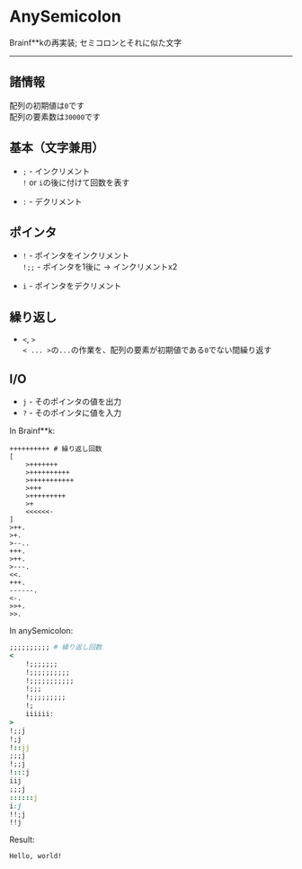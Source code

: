 # AnySemicolon
Brainf**kの再実装; セミコロンとそれに似た文字

---

## 諸情報
配列の初期値は`0`です  
配列の要素数は`30000`です  

## 基本（文字兼用）
- `;` - インクリメント  
    `!` or `i`の後に付けて回数を表す

- `:` - デクリメント

## ポインタ
- `!` - ポインタをインクリメント  
    `!;;` - ポインタを1後に -> インクリメントx2

- `i` - ポインタをデクリメント

## 繰り返し
- `<`, `>`  
    `< ... >`の`...`の作業を、配列の要素が初期値である`0`でない間繰り返す

## I/O
- `j` - そのポインタの値を出力
- `?` - そのポインタに値を入力

In Brainf**k:
```brainfuck
++++++++++ # 繰り返し回数
[
    >+++++++
    >++++++++++
    >+++++++++++
    >+++
    >+++++++++
    >+
    <<<<<<-
]
>++.
>+.
>--..
+++.
>++.
>---.
<<.
+++.
------.
<-.
>>+.
>>.
```

In anySemicolon:
```Ruby
;;;;;;;;;; # 繰り返し回数
<
    !;;;;;;;
    !;;;;;;;;;;
    !;;;;;;;;;;;
    !;;;
    !;;;;;;;;;
    !;
    iiiiii:
>
!;;j
!;j
!::jj
;;;j
!;;j
!:::j
iij
;;;j
::::::j
i:j
!!;j
!!j
```

Result:
```console
Hello, world!
```